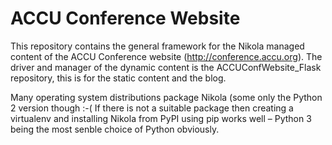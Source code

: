 # ACCU Conference Website

This repository contains the general framework for the Nikola managed content of the ACCU Conference website
(http://conference.accu.org). The driver and manager of the dynamic content is the ACCUConfWebsite_Flask
repository, this is for the static content and the blog.

Many operating system distributions package Nikola (some only the Python 2 version though :-( If there is
not a suitable package then creating a virtualenv and installing Nikola from PyPI using pip works well –
Python 3 being the most senble choice of Python obviously.

